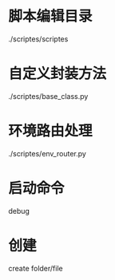 # 脚本编辑目录
./scriptes/scriptes

# 自定义封装方法
./scriptes/base_class.py
# 环境路由处理
./scriptes/env_router.py

# 启动命令
debug
# 创建 
create folder/file